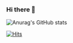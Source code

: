 ### Hi there 👋
![Anurag's GitHub stats](https://github-readme-stats.vercel.app/api?username=minya8703&show_icons=true&theme=radical)
<!--
**minya8703/minya8703** is a ✨ _special_ ✨ repository because its `README.md` (this file) appears on your GitHub profile.

Here are some ideas to get you started:

- 🔭 I’m currently working on ...
- 🌱 I’m currently learning ...
- 👯 I’m looking to collaborate on ...
- 🤔 I’m looking for help with ...
- 💬 Ask me about ...
- 📫 How to reach me: ...
- 😄 Pronouns: ...
- ⚡ Fun fact: ...
-->


[![Hits](https://hits.seeyoufarm.com/api/count/incr/badge.svg?url=https%3A%2F%2Fgithub.com%2Fminya8703%2Fminya8703&count_bg=%23448FFF&title_bg=%23555555&icon=&icon_color=%23E7E7E7&title=hits&edge_flat=false)](https://hits.seeyoufarm.com)
